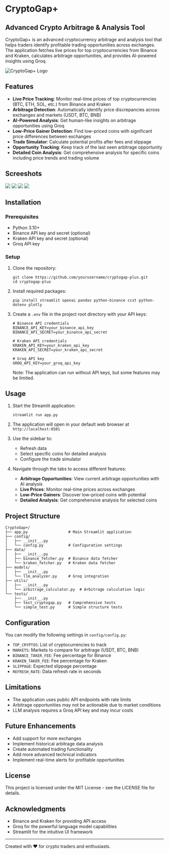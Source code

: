 # CryptoGap+

## Advanced Crypto Arbitrage & Analysis Tool

CryptoGap+ is an advanced cryptocurrency arbitrage and analysis tool that helps traders identify profitable trading opportunities across exchanges. The application fetches live prices for top cryptocurrencies from Binance and Kraken, calculates arbitrage opportunities, and provides AI-powered insights using Groq.

![CryptoGap+ Logo](https://img.icons8.com/color/96/000000/cryptocurrency.png)

## Features

- **Live Price Tracking**: Monitor real-time prices of top cryptocurrencies (BTC, ETH, SOL, etc.) from Binance and Kraken
- **Arbitrage Detection**: Automatically identify price discrepancies across exchanges and markets (USDT, BTC, BNB)
- **AI-Powered Analysis**: Get human-like insights on arbitrage opportunities using Groq
- **Low-Price Gainer Detection**: Find low-priced coins with significant price differences between exchanges
- **Trade Simulator**: Calculate potential profits after fees and slippage
- **Opportunity Tracking**: Keep track of the last seen arbitrage opportunity
- **Detailed Coin Analysis**: Get comprehensive analysis for specific coins including price trends and trading volume

## Screeshots

![](https://github.com/YBU666/CRYPTO-GAP/blob/main/cg1.png?raw=true)
![](https://github.com/YBU666/CRYPTO-GAP/blob/main/cg2.png?raw=true)
![](https://github.com/YBU666/CRYPTO-GAP/blob/main/cg3.png?raw=true)
![](https://github.com/YBU666/CRYPTO-GAP/blob/main/cg4.png?raw=true)

## Installation

### Prerequisites

- Python 3.10+
- Binance API key and secret (optional)
- Kraken API key and secret (optional)
- Groq API key

### Setup

1. Clone the repository:
   ```
   git clone https://github.com/yourusername/cryptogap-plus.git
   cd cryptogap-plus
   ```

2. Install required packages:
   ```
   pip install streamlit openai pandas python-binance ccxt python-dotenv plotly
   ```

3. Create a `.env` file in the project root directory with your API keys:
   ```
   # Binance API credentials
   BINANCE_API_KEY=your_binance_api_key
   BINANCE_API_SECRET=your_binance_api_secret

   # Kraken API credentials
   KRAKEN_API_KEY=your_kraken_api_key
   KRAKEN_API_SECRET=your_kraken_api_secret

   # Groq API key
   GROQ_API_KEY=your_groq_api_key
   ```

   Note: The application can run without API keys, but some features may be limited.

## Usage

1. Start the Streamlit application:
   ```
   streamlit run app.py
   ```

2. The application will open in your default web browser at `http://localhost:8501`

3. Use the sidebar to:
   - Refresh data
   - Select specific coins for detailed analysis
   - Configure the trade simulator

4. Navigate through the tabs to access different features:
   - **Arbitrage Opportunities**: View current arbitrage opportunities with AI analysis
   - **Live Prices**: Monitor real-time prices across exchanges
   - **Low-Price Gainers**: Discover low-priced coins with potential
   - **Detailed Analysis**: Get comprehensive analysis for selected coins

## Project Structure

```
CryptoGap+/
├── app.py                  # Main Streamlit application
├── config/
│   ├── __init__.py
│   └── config.py           # Configuration settings
├── data/
│   ├── __init__.py
│   ├── binance_fetcher.py  # Binance data fetcher
│   └── kraken_fetcher.py   # Kraken data fetcher
├── models/
│   ├── __init__.py
│   └── llm_analyzer.py     # Groq integration
├── utils/
│   ├── __init__.py
│   └── arbitrage_calculator.py  # Arbitrage calculation logic
└── tests/
    ├── __init__.py
    ├── test_cryptogap.py   # Comprehensive tests
    └── simple_test.py      # Simple structure tests
```

## Configuration

You can modify the following settings in `config/config.py`:

- `TOP_CRYPTOS`: List of cryptocurrencies to track
- `MARKETS`: Markets to compare for arbitrage (USDT, BTC, BNB)
- `BINANCE_TAKER_FEE`: Fee percentage for Binance
- `KRAKEN_TAKER_FEE`: Fee percentage for Kraken
- `SLIPPAGE`: Expected slippage percentage
- `REFRESH_RATE`: Data refresh rate in seconds

## Limitations

- The application uses public API endpoints with rate limits
- Arbitrage opportunities may not be actionable due to market conditions
- LLM analysis requires a Groq API key and may incur costs

## Future Enhancements

- Add support for more exchanges
- Implement historical arbitrage data analysis
- Create automated trading functionality
- Add more advanced technical indicators
- Implement real-time alerts for profitable opportunities

## License

This project is licensed under the MIT License - see the LICENSE file for details.

## Acknowledgments

- Binance and Kraken for providing API access
- Groq for the powerful language model capabilities
- Streamlit for the intuitive UI framework

---

Created with ❤️ for crypto traders and enthusiasts.
